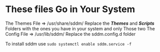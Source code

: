 
# These files Go in Your System 

The Themes File => /usr/share/sddm/  Replace the ***Themes*** and ***Scripts*** Folders with the ones you have in your system and only Those two 
The Config File => /usr/lib/sddm/    Replace the sddm.config.d folder 

 To install sddm use `sudo systemctl enable sddm.service -f `


